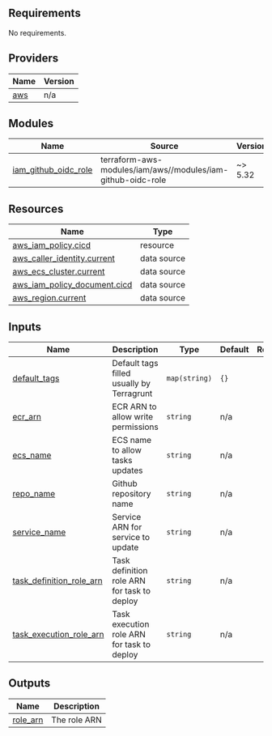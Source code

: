 <!-- BEGIN_TF_DOCS -->
## Requirements

No requirements.

## Providers

| Name | Version |
|------|---------|
| <a name="provider_aws"></a> [aws](#provider\_aws) | n/a |

## Modules

| Name | Source | Version |
|------|--------|---------|
| <a name="module_iam_github_oidc_role"></a> [iam\_github\_oidc\_role](#module\_iam\_github\_oidc\_role) | terraform-aws-modules/iam/aws//modules/iam-github-oidc-role | ~> 5.32 |

## Resources

| Name | Type |
|------|------|
| [aws_iam_policy.cicd](https://registry.terraform.io/providers/hashicorp/aws/latest/docs/resources/iam_policy) | resource |
| [aws_caller_identity.current](https://registry.terraform.io/providers/hashicorp/aws/latest/docs/data-sources/caller_identity) | data source |
| [aws_ecs_cluster.current](https://registry.terraform.io/providers/hashicorp/aws/latest/docs/data-sources/ecs_cluster) | data source |
| [aws_iam_policy_document.cicd](https://registry.terraform.io/providers/hashicorp/aws/latest/docs/data-sources/iam_policy_document) | data source |
| [aws_region.current](https://registry.terraform.io/providers/hashicorp/aws/latest/docs/data-sources/region) | data source |

## Inputs

| Name | Description | Type | Default | Required |
|------|-------------|------|---------|:--------:|
| <a name="input_default_tags"></a> [default\_tags](#input\_default\_tags) | Default tags filled usually by Terragrunt | `map(string)` | `{}` | no |
| <a name="input_ecr_arn"></a> [ecr\_arn](#input\_ecr\_arn) | ECR ARN to allow write permissions | `string` | n/a | yes |
| <a name="input_ecs_name"></a> [ecs\_name](#input\_ecs\_name) | ECS name to allow tasks updates | `string` | n/a | yes |
| <a name="input_repo_name"></a> [repo\_name](#input\_repo\_name) | Github repository name | `string` | n/a | yes |
| <a name="input_service_name"></a> [service\_name](#input\_service\_name) | Service ARN for service to update | `string` | n/a | yes |
| <a name="input_task_definition_role_arn"></a> [task\_definition\_role\_arn](#input\_task\_definition\_role\_arn) | Task definition role ARN for task to deploy | `string` | n/a | yes |
| <a name="input_task_execution_role_arn"></a> [task\_execution\_role\_arn](#input\_task\_execution\_role\_arn) | Task execution role ARN for task to deploy | `string` | n/a | yes |

## Outputs

| Name | Description |
|------|-------------|
| <a name="output_role_arn"></a> [role\_arn](#output\_role\_arn) | The role ARN |
<!-- END_TF_DOCS -->